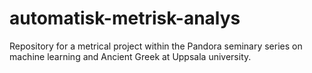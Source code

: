 # automatisk-metrisk-analys
Repository for a metrical project within the Pandora seminary series on machine learning and Ancient Greek at Uppsala university.
